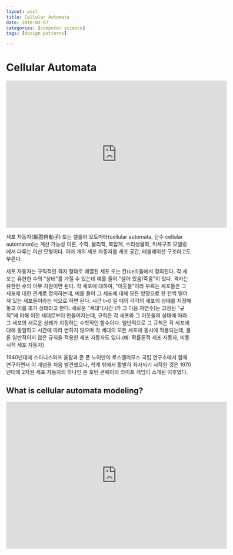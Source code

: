 ```yaml
---
layout: post
title: Cellular Automata
date: 2018-02-07
categories: [computer science]
tags: [design patterns]

---
```



# Cellular Automata



<iframe width="600" height="400" src="https://www.youtube.com/embed/eUcviWn9ACc" frameborder="0" allow="autoplay; encrypted-media" allowfullscreen></iframe>


세포 자동자(細胞自動子) 또는 셀룰러 오토마타(cellular automata, 단수 cellular automaton)는 계산 가능성 이론, 수학, 물리학, 복잡계, 수리생물학, 미세구조 모델링에서 다루는 이산 모형이다. 여러 개의 세포 자동자를 세포 공간, 테셀레이션 구조라고도 부른다.

세포 자동자는 규칙적인 격자 형태로 배열된 세포 또는 칸(cell)들에서 정의된다. 각 세포는 유한한 수의 "상태"를 가질 수 있는데 예를 들어 "살아 있음/죽음"이 있다. 격자는 유한한 수의 아무 차원이면 된다. 각 세포에 대하여, "이웃들"이라 부르는 세포들은 그 세포에 대한 관계로 정의하는데, 예를 들어 그 세포에 대해 모든 방향으로 한 칸씩 떨어져 있는 세포들이라는 식으로 하면 된다. 시간 t=0 일 때의 각각의 세포의 상태를 지정해놓고 이를 초기 상태라고 한다. 새로운 "세대"(시간 t가 그 다음 자연수)는 고정된 "규칙"에 의해 이전 세대로부터 만들어지는데, 규칙은 각 세포와 그 이웃들의 상태에 따라 그 세포의 새로운 상태가 지정하는 수학적인 함수이다. 일반적으로 그 규칙은 각 세포에 대해 동일하고 시간에 따라 변하지 않으며 각 세대의 모든 세포에 동시에 적용되는데, 물론 일반적이지 않은 규칙을 적용한 세포 자동자도 있다.(예: 확률론적 세포 자동자, 비동시적 세포 자동자)

1940년대에 스타니스와프 울람과 존 폰 노이만이 로스앨러모스 국립 연구소에서 함께 연구하면서 이 개념을 처음 발견했으나, 학계 밖에서 활발히 화자되기 시작한 것은 1970년대에 2차원 세포 자동자의 하나인 존 호턴 콘웨이의 라이프 게임이 소개된 이후였다.

## What is cellular automata modeling?

<iframe width="600" height="400" src="https://www.youtube.com/embed/EyrwOf239M4" frameborder="0" allow="autoplay; encrypted-media" allowfullscreen></iframe>